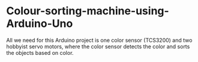 # Colour-sorting-machine-using-Arduino-Uno
All we need for this Arduino project is one color sensor (TCS3200) and two hobbyist servo motors, where the color sensor detects the color and sorts the objects based on color. 
